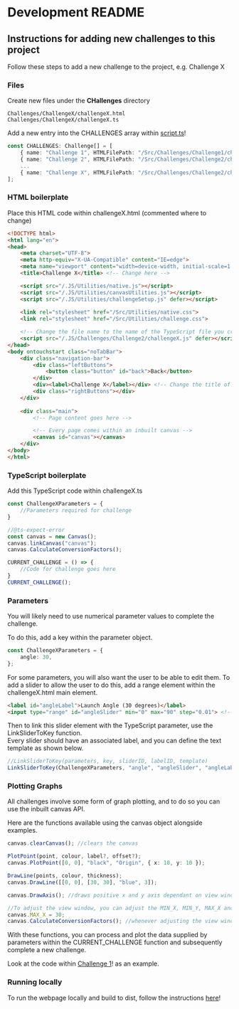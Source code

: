 # Development README

## Instructions for adding new challenges to this project

Follow these steps to add a new challenge to the project, e.g. Challenge X

### Files

Create new files under the **CHallenges** directory
```
Challenges/ChallengeX/challengeX.html
Challenges/ChallengeX/challengeX.ts
```

Add a new entry into the CHALLENGES array within [script.ts](Src/script.ts)!
```typescript
const CHALLENGES: Challenge[] = [
    { name: "Challenge 1", HTMLFilePath: "/Src/Challenges/Challenge1/challenge1.html" },
    { name: "Challenge 2", HTMLFilePath: "/Src/Challenges/Challenge2/challenge2.html" },
    ...
    { name: "Challenge X", HTMLFilePath: "/Src/Challenges/Challenge2/challengeX.html" }
];
```

### HTML boilerplate

Place this HTML code within challengeX.html (commented where to change)
``` html
<!DOCTYPE html>
<html lang="en">
<head>
    <meta charset="UTF-8">
    <meta http-equiv="X-UA-Compatible" content="IE=edge">
    <meta name="viewport" content="width=device-width, initial-scale=1.0">
    <title>Challenge X</title> <!-- Change here -->

    <script src="/.JS/Utilities/native.js"></script>
    <script src="/.JS/Utilities/canvasUtilities.js"></script>
    <script src="/.JS/Utilities/challengeSetup.js" defer></script>
    
    <link rel="stylesheet" href="/Src/Utilities/native.css">
    <link rel="stylesheet" href="/Src/Utilities/challenge.css">

    <!-- Change the file name to the name of the TypeScript file you created (ignore .js file extension) -->
    <script src="/.JS/Challenges/Challenge2/challengeX.js" defer></script>
</head>
<body ontouchstart class="noTabBar">
    <div class="navigation-bar">
        <div class="leftButtons">
            <button class="button" id="back">Back</button>
        </div>
        <div><label>Challenge X</label></div> <!-- Change the title of the page -->
        <div class="rightButtons"></div>
    </div>
    
    <div class="main">
        <!-- Page content goes here -->

        <!-- Every page comes within an inbuilt canvas -->
        <canvas id="canvas"></canvas>
    </div>
</body>
</html>
```

### TypeScript boilerplate

Add this TypeScript code within challengeX.ts
```typescript
const ChallengeXParameters = {
    //Parameters required for challenge
}

//@ts-expect-error
const canvas = new Canvas();
canvas.linkCanvas("canvas");
canvas.CalculateConversionFactors();

CURRENT_CHALLENGE = () => {
    //Code for challenge goes here
}
CURRENT_CHALLENGE();
```

### Parameters

You will likely need to use numerical parameter values to complete the challenge.

To do this, add a key within the parameter object.
```typescript
const ChallengeXParameters = {
    angle: 30,
};
```

For some parameters, you will also want the user to be able to edit them. To add a slider to allow the user to do this, add a range element within the challengeX.html main element.
```html
<label id="angleLabel">Launch Angle (30 degrees)</label>
<input type="range" id="angleSlider" min="0" max="90" step="0.01"> <!-- Remember to set the boundary conditions -->
```

Then to link this slider element with the TypeScript parameter, use the LinkSliderToKey function.\
Every slider should have an associated label, and you can define the text template as shown below.
```typescript
//LinkSliderToKey(parameters, key, sliderID, labelID, template)
LinkSliderToKey(ChallengeXParameters, "angle", "angleSlider", "angleLabel", "Launch Angle (X degrees)");
```

### Plotting Graphs

All challenges involve some form of graph plotting, and to do so you can use the inbuilt canvas API.
 
Here are the functions available using the canvas object alongside examples.
```typescript
canvas.clearCanvas(); //clears the canvas

PlotPoint(point, colour, label?, offset?);
canvas.PlotPoint([0, 0], "black", "Origin", { x: 10, y: 10 });

DrawLine(points, colour, thickness);
canvas.DrawLine([[0, 0], [30, 30], "blue", 3]);

canvas.DrawAxis(); //draws positive x and y axis dependant on view window

//To adjust the view window, you can adjust the MIN_X, MIN_Y, MAX_X and MAX_Y attributes of the canvas
canvas.MAX_X = 30;
canvas.CalculateConversionFactors(); //whenever adjusting the view window, you need to call this method to re-calculate the conversion factors used when displaying points
```

With these functions, you can process and plot the data supplied by parameters within the CURRENT_CHALLENGE function and subsequently complete a new challenge.

Look at the code within [Challenge 1](Src/Challenges/Challenge1)! as an example.

### Running locally

To run the webpage locally and build to dist, follow the instructions [here](https://github.com/AryaaSk/Vanilla-Template)!